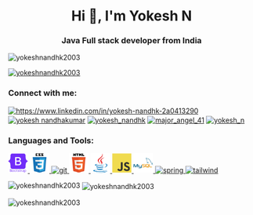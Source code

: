 <h1 align="center">Hi 👋, I'm Yokesh N</h1>
<h3 align="center">Java Full stack developer from India</h3>

<p align="left"> <img src="https://komarev.com/ghpvc/?username=yokeshnandhk2003&label=Profile%20views&color=0e75b6&style=flat" alt="yokeshnandhk2003" /> </p>

<p align="left"> <a href="https://github.com/ryo-ma/github-profile-trophy"><img src="https://github-profile-trophy.vercel.app/?username=yokeshnandhk2003" alt="yokeshnandhk2003" /></a> </p>

<h3 align="left">Connect with me:</h3>
<p align="left">
<a href="https://linkedin.com/in/https://www.linkedin.com/in/yokesh-nandhk-2a0413290" target="blank"><img align="center" src="https://raw.githubusercontent.com/rahuldkjain/github-profile-readme-generator/master/src/images/icons/Social/linked-in-alt.svg" alt="https://www.linkedin.com/in/yokesh-nandhk-2a0413290" height="30" width="40" /></a>
<a href="https://fb.com/yokesh nandhakumar" target="blank"><img align="center" src="https://raw.githubusercontent.com/rahuldkjain/github-profile-readme-generator/master/src/images/icons/Social/facebook.svg" alt="yokesh nandhakumar" height="30" width="40" /></a>
<a href="https://instagram.com/yokesh_nandhk" target="blank"><img align="center" src="https://raw.githubusercontent.com/rahuldkjain/github-profile-readme-generator/master/src/images/icons/Social/instagram.svg" alt="yokesh_nandhk" height="30" width="40" /></a>
<a href="https://www.codechef.com/users/major_angel_41" target="blank"><img align="center" src="https://cdn.jsdelivr.net/npm/simple-icons@3.1.0/icons/codechef.svg" alt="major_angel_41" height="30" width="40" /></a>
<a href="https://www.leetcode.com/yokesh_n" target="blank"><img align="center" src="https://raw.githubusercontent.com/rahuldkjain/github-profile-readme-generator/master/src/images/icons/Social/leet-code.svg" alt="yokesh_n" height="30" width="40" /></a>
</p>

<h3 align="left">Languages and Tools:</h3>
<p align="left"> <a href="https://getbootstrap.com" target="_blank" rel="noreferrer"> <img src="https://raw.githubusercontent.com/devicons/devicon/master/icons/bootstrap/bootstrap-plain-wordmark.svg" alt="bootstrap" width="40" height="40"/> </a> <a href="https://www.w3schools.com/css/" target="_blank" rel="noreferrer"> <img src="https://raw.githubusercontent.com/devicons/devicon/master/icons/css3/css3-original-wordmark.svg" alt="css3" width="40" height="40"/> </a> <a href="https://git-scm.com/" target="_blank" rel="noreferrer"> <img src="https://www.vectorlogo.zone/logos/git-scm/git-scm-icon.svg" alt="git" width="40" height="40"/> </a> <a href="https://www.w3.org/html/" target="_blank" rel="noreferrer"> <img src="https://raw.githubusercontent.com/devicons/devicon/master/icons/html5/html5-original-wordmark.svg" alt="html5" width="40" height="40"/> </a> <a href="https://www.java.com" target="_blank" rel="noreferrer"> <img src="https://raw.githubusercontent.com/devicons/devicon/master/icons/java/java-original.svg" alt="java" width="40" height="40"/> </a> <a href="https://developer.mozilla.org/en-US/docs/Web/JavaScript" target="_blank" rel="noreferrer"> <img src="https://raw.githubusercontent.com/devicons/devicon/master/icons/javascript/javascript-original.svg" alt="javascript" width="40" height="40"/> </a> <a href="https://www.mysql.com/" target="_blank" rel="noreferrer"> <img src="https://raw.githubusercontent.com/devicons/devicon/master/icons/mysql/mysql-original-wordmark.svg" alt="mysql" width="40" height="40"/> </a> <a href="https://spring.io/" target="_blank" rel="noreferrer"> <img src="https://www.vectorlogo.zone/logos/springio/springio-icon.svg" alt="spring" width="40" height="40"/> </a> <a href="https://tailwindcss.com/" target="_blank" rel="noreferrer"> <img src="https://www.vectorlogo.zone/logos/tailwindcss/tailwindcss-icon.svg" alt="tailwind" width="40" height="40"/> </a> </p>

<p><img align="left" src="https://github-readme-stats.vercel.app/api/top-langs?username=yokeshnandhk2003&show_icons=true&locale=en&layout=compact" alt="yokeshnandhk2003" /></p>

<p>&nbsp;<img align="center" src="https://github-readme-stats.vercel.app/api?username=yokeshnandhk2003&show_icons=true&locale=en" alt="yokeshnandhk2003" /></p>

<p><img align="center" src="https://github-readme-streak-stats.herokuapp.com/?user=yokeshnandhk2003&" alt="yokeshnandhk2003" /></p>

